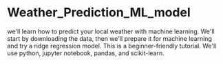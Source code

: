 # Weather_Prediction_ML_model
 we'll learn how to predict your local weather with machine learning.  We'll start by downloading the data, then we'll prepare it for machine learning and try a ridge regression model.  This is a beginner-friendly tutorial.  We'll use python, jupyter notebook, pandas, and scikit-learn.
